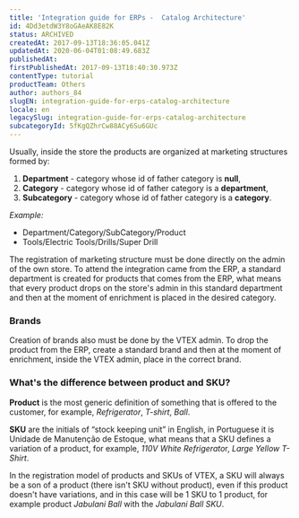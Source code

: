 ```yaml
---
title: 'Integration guide for ERPs -  Catalog Architecture'
id: 4Dd3etdW3Y8oGAeAK8E82K
status: ARCHIVED
createdAt: 2017-09-13T18:36:05.041Z
updatedAt: 2020-06-04T01:08:49.683Z
publishedAt: 
firstPublishedAt: 2017-09-13T18:40:30.973Z
contentType: tutorial
productTeam: Others
author: authors_84
slugEN: integration-guide-for-erps-catalog-architecture
locale: en
legacySlug: integration-guide-for-erps-catalog-architecture
subcategoryId: 5fKgQZhrCw88ACy6Su6GUc
---
```


Usually, inside the store the products are organized at marketing structures formed by:

1. **Department** - category whose id of father category is **null**,
2. **Category** - category whose id of father category is a **department**,
3. **Subcategory** - category whose id of father category is a **category**.

_Example:_

* Department/Category/SubCategory/Product
* Tools/Electric Tools/Drills/Super Drill

The registration of marketing structure must be done directly on the admin of the own store. To attend the integration came from the ERP, a standard department is created for products that comes from the ERP, what means that every product drops on the store's admin in this standard department and then at the moment of enrichment is placed in the desired category. 

### Brands

Creation of brands also must be done by the VTEX admin. To drop the product from the ERP, create a standard brand and then at the moment of enrichment, inside the VTEX admin, place in the correct brand.


### What's the difference between product and SKU?

**Product** is the most generic definition of something that is offered to the customer, for example, *Refrigerator*, *T-shirt*, *Ball*.

**SKU** are the initials of “stock keeping unit” in English, in Portuguese it is Unidade de Manutenção de Estoque, what means that a SKU defines a variation of a product, for example, *110V White Refrigerato*r, *Large Yellow T-Shirt*.

In the registration model of products and SKUs of VTEX, a SKU will always be a son of a product (there isn't SKU without product), even if this product doesn't have variations, and in this case will be 1 SKU to 1 product, for example product *Jabulani Ball* with the *Jabulani Ball SKU*.
